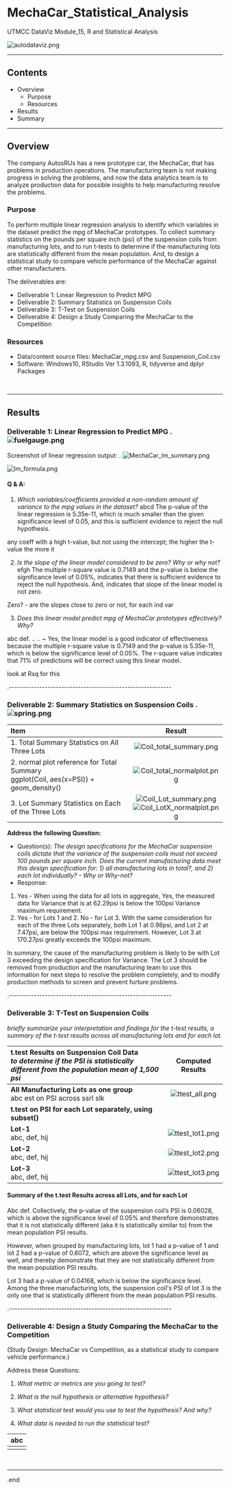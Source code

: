 # MechaCar_Statistical_Analysis
UTMCC DataViz Module_15, R and Statistical Analysis

 ![autodataviz.png](https://github.com/larrydodson/MechaCar_Statistical_Analysis/blob/main/autodataviz.png) 


---

## Contents 
  * Overview
    - Purpose
    - Resources
  * Results
  * Summary

---  

## Overview 
  
The company AutosRUs has a new prototype car, the MechaCar, that has problems in production operations. The manufacturing team is not making progress in solving the problems, and now the data analytics team is to analyze production data for possible insights to help manufacturing resolve the problems. 

   ### Purpose
   To perform multiple linear regression analysis to identify which variables in the dataset predict the mpg of MechaCar prototypes. To collect summary statistics on the pounds per square inch (psi) of the suspension coils from manufacturing lots, and to run t-tests to determine if the manufacturing lots are statistically different from the mean population. And, to design a statistical study to compare vehicle performance of the MechaCar against other manufacturers. 
   
  
   The deliverables are: 
   - Deliverable 1: Linear Regression to Predict MPG
   - Deliverable 2: Summary Statistics on Suspension Coils
   - Deliverable 3: T-Test on Suspension Coils
   - Deliverable 4: Design a Study Comparing the MechaCar to the Competition
   
  
   ### Resources
  * Data/content source files:  MechaCar_mpg.csv and Suspension_Coil.csv 
  * Software: Windows10, RStudio Ver 1.3.1093, R, tidyverse and dplyr Packages


<br>

--- 

## Results


### Deliverable 1: Linear Regression to Predict MPG  .  ![fuelgauge.png](https://github.com/larrydodson/MechaCar_Statistical_Analysis/blob/main/fuelgauge.png)

Screenshot of linear regression output:  . ![MechaCar_lm_summary.png](https://github.com/larrydodson/MechaCar_Statistical_Analysis/blob/main/MechaCar_lm_summary.png)

  ![lm_formula.png](https://github.com/larrydodson/MechaCar_Statistical_Analysis/blob/main/lm_formula.png)


#### Q & A:
 1. *Which variables/coefficients provided a non-random amount of variance to the mpg values in the dataset?*
   abcd The p-value of the linear regression is 5.35e-11, which is much smaller than the given significance level of 0.05, and this is sufficient evidence to reject the null hypothesis.   

any coeff with a high t-value, but not using the intercept; the higher the t-value the more it 

 
 2. *Is the slope of the linear model considered to be zero? Why or why not?*
 efgh  The multiple r-square value is 0.7149 and the p-value is below the significance level of 0.05%, indicates that there is sufficient evidence to reject the null hypothesis. And, indicates that slope of the linear model is not zero.
 
 Zero? - are the slopes close to zero or not, for each ind var

 
 
 3. *Does this linear model predict mpg of MechaCar prototypes effectively? Why?* 

abc def. .. ..  ~ Yes, the linear model is a good indicator of effectiveness because the multiple r-square value is 0.7149 and the p-value is 5.35e-11, which is below the significance level of 0.05%. The r-square value indicates that 71% of predictions will be correct using this linear model.

look at Rsq for this 


.-----------------------------------------------------------

### Deliverable 2: Summary Statistics on Suspension Coils  .  ![spring.png](https://github.com/larrydodson/MechaCar_Statistical_Analysis/blob/main/spring.png)
 
   | **Item** | **Result** |
   | :--- | :---: |
   | 1. Total Summary Statistics on All Three Lots | ![Coil_total_summary.png](https://github.com/larrydodson/MechaCar_Statistical_Analysis/blob/main/Coil_total_summary.png) |
   | 2. normal plot reference for Total Summary<br> ggplot(Coil, aes(x=PSI)) + geom_density() | ![Coil_total_normalplot.png](https://github.com/larrydodson/MechaCar_Statistical_Analysis/blob/main/Coil_total_normalplot.png) |
   | 3. Lot Summary Statistics on Each of the Three Lots | ![Coil_Lot_summary.png](https://github.com/larrydodson/MechaCar_Statistical_Analysis/blob/main/Coil_Lot_summary.png)<br> ![Coil_LotX_normalplot.png](https://github.com/larrydodson/MechaCar_Statistical_Analysis/blob/main/Coil_LotX_normalplot.png) |
 
 **Address the following Question:** 
 - Question(s): *The design specifications for the MechaCar suspension coils dictate that the variance of the suspension coils must not exceed 100 pounds per square inch. Does the current manufacturing data meet this design specification for: 1) all manufacturing lots in total?, and 2) each lot individually? - Why or Why-not?*
 - Response: 
  1) Yes - When using the data for all lots in aggregate, Yes, the measured data for Variance that is at 62.29psi is below the 100psi Variance maximum requirement. 
  2) Yes - for Lots 1 and 2. No - for Lot 3.  With the same consideration for each of the three Lots separately, both Lot 1 at 0.98psi, and Lot 2 at 7.47psi, are below the 100psi max requirement. However, Lot 3 at 170.27psi greatly exceeds the 100psi maximum. 
 
 In summary, the cause of the manufacturing problem is likely to be with Lot 3 exceeding the design specification for Variance. The Lot 3 should be removed from production and the manufacturing team to use this information for next steps to resolve the problem completely, and to modify production methods to screen and prevent furture problems. 



.-----------------------------------------------------------

### Deliverable 3: T-Test on Suspension Coils 

*briefly summarize your interpretation and findings for the t-test results, a summary of the t-test results across all manufacturing lots and for each lot.*
 

   | **t.test Results on Suspension Coil Data** <br> *to determine if the PSI is statistically different from the population mean of 1,500 psi* | **Computed Results** |
   | :--- | :---: |
   | **All Manufacturing Lots as one group** <br>abc est on PSI across ssrl slk | ![ttest_all.png](https://github.com/larrydodson/MechaCar_Statistical_Analysis/blob/main/ttest_all.png) |
   | **t.test on PSI for each Lot separately, using subset()** | ![]() |
   | **Lot-1** <br> abc, def, hij | ![ttest_lot1.png](https://github.com/larrydodson/MechaCar_Statistical_Analysis/blob/main/ttest_lot1.png) |   
   | **Lot-2** <br> abc, def, hij | ![ttest_lot2.png](https://github.com/larrydodson/MechaCar_Statistical_Analysis/blob/main/ttest_lot2.png) |
   | **Lot-3** <br> abc, def, hij | ![ttest_lot3.png](https://github.com/larrydodson/MechaCar_Statistical_Analysis/blob/main/ttest_lot3.png) |
 

#### Summary of the t.test Results across all Lots, and for each Lot

 Abc def.
Collectively, the p-value of the suspension coil’s PSI is 0.06028, which is above the significance level of 0.05% and therefore demonstrates that it is not statistically different (aka it is statistically similar to) from the mean population PSI results. 

However, when grouped by manufacturing lots, lot 1 had a p-value of 1 and lot 2 had a p-value of 0.6072, which are above the significance level as well, and thereby demonstrate that they are not statistically different from the mean population PSI results. 

Lot 3 had a p-value of 0.04168, which is below the significance level. Among the three manufacturing lots, the suspension coil's PSI of lot 3 is the only one that is statistically different from the mean population PSI results.


.-----------------------------------------------------------

### Deliverable 4: Design a Study Comparing the MechaCar to the Competition 
 (Study Design: MechaCar vs Competition, as a statistical study to compare vehicle performance.)

 Address these Questions:
 
 1. *What metric or metrics are you going to test?*
 
 
 2. *What is the null hypothesis or alternative hypothesis?*
 
 
 3. *What statistical test would you use to test the hypothesis? And why?*
 
 
 4. *What data is needed to run the statistical test?*


 
   | **abc** |
   | :---: |
   | ![]() |

<div align="center"> </div>


<br>

---

.end
